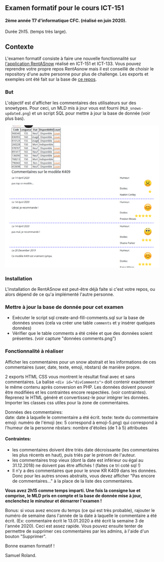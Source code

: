 ## Examen formatif pour le cours ICT-151
#### 2ème année T7 d'informatique CFC. (réalisé en juin 2020).
Durée 2h15. (temps très large).

## Contexte
L'examen formatif consiste à faire une nouvelle fonctionnalité sur [l'application RentASnow](https://github.com/CPNV-INFO/ICT-151-Rent-a-snow) réalisé en ICT-151 et ICT-133. Vous pouvez reprendre votre propre repos RentAsnow mais il est conseillé de choisir le repository d'une autre personne pour plus de challenge. Les exports et exemples ont été fait sur la base de [ce repos](https://github.com/cpnvbenoit/ICT-151-RentASnow).

### But
L'objectif est d'afficher les commentaires des utilisateurs sur des snowtypes.
Pour ceci, un MLD mis à jour vous est fourni (`MLD_snows-updated.png`) et un script SQL pour mettre à jour la base de donnée (voir plus bas).

![capture.png](capture.png)

### Installation
L'installation de RentASnow est peut-être déjà faite si c'est votre repos, ou alors dépend de ce qu'a implémenté l'autre personne.

### Mettre à jour la base de donnée pour cet examen
- Exécuter le script sql create-and-fill-comments.sql sur la base de données snows (cela va créer une table `comments` et y insérer quelques données)
- Vérifier que le table comments a été créée et que des données soient présentes. (voir capture "données comments.png")

### Fonctionnalité à réaliser
Afficher les commentaires pour un snow abstrait et les informations de ces commentaires (user, date, texte, emoji, nbstars) de manière propre.

2 exports HTML CSS vous montrent le résultat final avec et sans commentaires. La balise `<div id="divComments">` doit contenir exactement le même contenu après conversion en PHP. Les données doivent pouvoir être modifiées et les contraintes encore respectées. (voir contraintes). Reprenez le HTML généré et convertissez-le pour intégrer les données. Importer les classes css utiles pour la zone de commentaires.

Données des commentaires:  
date: date à laquelle le commentaire a été écrit.
texte: texte du commentaire
emoji: numéro de l'émoji (ex: 5 correspond à emoji-5.png) qui correspond à l'humeur de la personne
nbstars: nombre d'étoiles (de 1 à 5) attribuées

#### Contraintes:
- les commentaires doivent être triés date décroissante (les commentaires les plus récents en haut), puis triés par le prénom de l'auteur.
- les commentaires trop vieux (dont la date est inférieur ou égal au 31.12.2018) ne doivent pas être affichés ! (faites ce tri coté sql !)
- Il n'y a des commentaires que pour le snow KR K409 dans les données. Donc pour les autres snows abstraits, vous devez afficher "Pas encore de commentaires..." à la place de la liste des commentaires.

**Vous avez 2h15 comme temps imparti. Une fois la consigne lue et comprise, le MLD pris en compte et la base de donnée mise à jour, enclenchez le minuteur et démarrer l'examen !**

Bonus: si vous avez encore du temps (ce qui est très probable), rajouter le numéro de semaine dans l'année de la date à laquelle le commentaire a été écrit. (Ex: commentaire écrit le 13.01.2020 a été écrit la semaine 3 de l'année 2020). Ceci est assez rapide.
Vous pouvez ensuite tenter de permettre de supprimer ces commentaires par les admins, à l'aide d'un bouton "Supprimer".

Bonne examen formatif !

Samuel Roland.